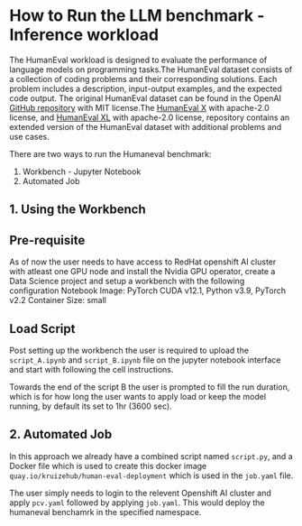 # How to Run the LLM benchmark - Inference workload

The HumanEval workload is designed to evaluate the performance of language models on programming tasks.The HumanEval dataset consists of a collection of coding problems and their corresponding solutions. Each problem includes a description, input-output examples, and the expected code output.
The original HumanEval dataset can be found in the OpenAI [GitHub repository](https://github.com/openai/human-eval) with MIT license.The [HumanEval X](https://huggingface.co/datasets/THUDM/humaneval-x) with apache-2.0 license, and [HumanEval XL](https://huggingface.co/datasets/FloatAI/humaneval-xl) with apache-2.0 license, repository contains an extended version of the HumanEval dataset with additional problems and use cases.

There are two ways to run the Humaneval benchmark:

1. Workbench - Jupyter Notebook
2. Automated Job

## 1. Using the Workbench 
## Pre-requisite 
As of now the user needs to have access to RedHat openshift AI cluster with atleast one GPU node and install the Nvidia GPU operator, create a Data Science project and setup a workbench with the following configuration 
Notebook Image: PyTorch
CUDA v12.1, Python v3.9, PyTorch v2.2
Container Size: small

## Load Script
Post setting up the workbench the user is required to upload the `script_A.ipynb` and `script_B.ipynb` file on the jupyter notebook interface and start with following the cell instructions.

Towards the end of the script B the user is prompted to fill the run duration, which is for how long the user wants to apply load or keep the model running, by default its set to 1hr (3600 sec). 

## 2. Automated Job 
In this approach we already have a combined script named `script.py`, and a Docker file which is used to create this docker image `quay.io/kruizehub/human-eval-deployment` which is used in the `job.yaml` file. 

The user simply needs to login to the relevent Openshift AI cluster and apply `pcv.yaml` followed by applying `job.yaml`. This would deploy the humaneval benchamrk in the specified namespace. 




